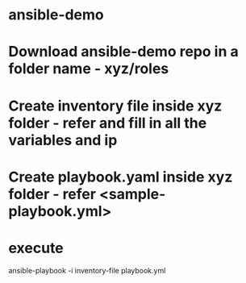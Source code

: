 # ansible-demo
# Download ansible-demo repo in a folder name - xyz/roles
# Create inventory file inside xyz folder - refer <sample-inventory-file> and fill in all the variables and ip
# Create playbook.yaml inside xyz folder - refer <sample-playbook.yml>

# execute
ansible-playbook -i inventory-file playbook.yml
